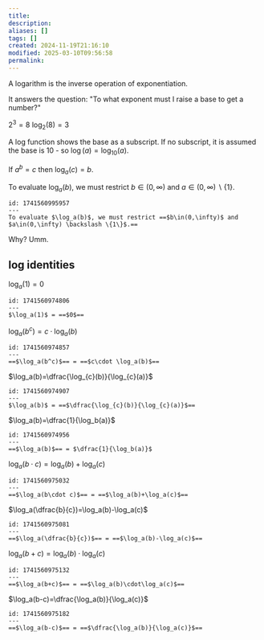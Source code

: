```yaml
---
title: 
description: 
aliases: []
tags: []
created: 2024-11-19T21:16:10
modified: 2025-03-10T09:56:58
permalink:
---
```



A logarithm is the inverse operation of exponentiation.

It answers the question: "To what exponent must I raise a base to get a number?"

$2^3=8$
$\log_2(8)=3$


A log function shows the base as a subscript. If no subscript, it is assumed the base is 10 - so $\log(a)=\log_{10}(a)$.


If $a^b=c$ then $\log_a(c)=b$.


To evaluate $\log_a(b)$, we must restrict $b\in(0,\infty)$ and $a\in(0,\infty) \backslash \{1\}$.

```anki
id: 1741560995957
---
To evaluate $\log_a(b)$, we must restrict ==$b\in(0,\infty)$ and $a\in(0,\infty) \backslash \{1\}$.==
```

Why? Umm.

## log identities

$\log_a(1)=0$

```anki
id: 1741560974806
---
$\log_a(1)$ = ==$0$==
```

$\log_a(b^c)=c\cdot \log_a(b)$

```anki
id: 1741560974857
---
==$\log_a(b^c)$== = ==$c\cdot \log_a(b)$==
```

$\log_a(b)=\dfrac{\log_{c}(b)}{\log_{c}(a)}$

```anki
id: 1741560974907
---
$\log_a(b)$ = ==$\dfrac{\log_{c}(b)}{\log_{c}(a)}$==
```

$\log_a(b)=\dfrac{1}{\log_b(a)}$

```anki
id: 1741560974956
---
==$\log_a(b)$== = $\dfrac{1}{\log_b(a)}$
```

$\log_a(b\cdot c)=\log_a(b)+\log_a(c)$

```anki
id: 1741560975032
---
==$\log_a(b\cdot c)$== = ==$\log_a(b)+\log_a(c)$==
```

$\log_a(\dfrac{b}{c})=\log_a(b)-\log_a(c)$

```anki
id: 1741560975081
---
==$\log_a(\dfrac{b}{c})$== = ==$\log_a(b)-\log_a(c)$==
```

$\log_a(b+c)=\log_a(b)\cdot\log_a(c)$

```anki
id: 1741560975132
---
==$\log_a(b+c)$== = ==$\log_a(b)\cdot\log_a(c)$==
```

$\log_a(b-c)=\dfrac{\log_a(b)}{\log_a(c)}$

```anki
id: 1741560975182
---
==$\log_a(b-c)$== = ==$\dfrac{\log_a(b)}{\log_a(c)}$==
```
